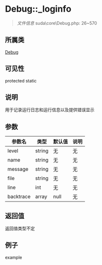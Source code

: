 # Debug::_loginfo

> *文件信息* suda\core\Debug.php: 26~570
## 所属类 

[Debug](../Debug.md)

## 可见性

  protected  static
## 说明

用于记录运行日志和运行信息以及提供错误显示

## 参数

| 参数名 | 类型 | 默认值 | 说明 |
|--------|-----|-------|-------|
| level |  string | 无 | 无 |
| name |  string | 无 | 无 |
| message |  string | 无 | 无 |
| file |  string | 无 | 无 |
| line |  int | 无 | 无 |
| backtrace |  array | null | 无 |

## 返回值
返回值类型不定

## 例子

example